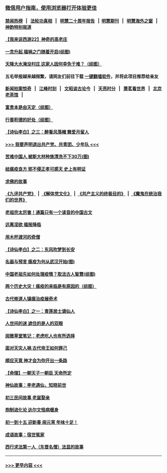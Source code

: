 ### [微信用户指南，使用浏览器打开体验更佳](https://github.com/gfw-breaker/banned-news1/blob/master/indexes/wechat-guide.md?t=0)
#### [禁闻热榜](热点新闻.md?t=0)  &nbsp;&nbsp;|&nbsp;&nbsp; [法轮功真相](https://github.com/gfw-breaker/truth/blob/master/README.md?t=0) &nbsp;&nbsp;|&nbsp;&nbsp; [明慧二十周年报告](https://github.com/gfw-breaker/mh-reports/blob/master/README.md?t=0) &nbsp;&nbsp;|&nbsp;&nbsp;[明慧期刊](https://github.com/gfw-breaker/mh-qikan) &nbsp;&nbsp;|&nbsp;&nbsp; [明慧海外之窗](https://github.com/gfw-breaker/mh-news/blob/master/README.md?t=0) &nbsp;&nbsp;|&nbsp;&nbsp; [神韵特别报道](https://github.com/gfw-breaker/mh-news/blob/master/shenyun.md?t=0)
#### [【我来说西游22】神奇的高老庄](../pages/prog647/a102769588.md?t=02051422) 
#### [一念升起 福祸之门随着开启(组图)](../pages/prog647/a102768825.md?t=02051422) 
#### [天降大水淹没村庄 这家人因何幸免于难？（组图）](../pages/prog647/a102768813.md?t=02051422) 
#### 五毛举报越来越频繁，请网友们前往下载 [一键翻墙软件](https://github.com/gfw-breaker/ssr-accounts)，并将此项目推荐给亲友
#### [新闻拍案惊奇](https://github.com/gfw-breaker/banned-news1/blob/master/pages/link4.md) &nbsp;&nbsp;|&nbsp;&nbsp; [江峰时刻](https://github.com/gfw-breaker/banned-news1/blob/master/pages/link4.md) &nbsp;&nbsp;|&nbsp;&nbsp; [文昭谈古论今](https://github.com/gfw-breaker/banned-news1/blob/master/pages/link4.md) &nbsp;&nbsp;|&nbsp;&nbsp; [天亮时分](https://github.com/gfw-breaker/banned-news1/blob/master/pages/link4.md) &nbsp;&nbsp;|&nbsp;&nbsp; [萧茗看世界](https://github.com/gfw-breaker/banned-news1/blob/master/pages/link4.md) &nbsp;&nbsp;|&nbsp;&nbsp; [北京老茶馆](https://github.com/gfw-breaker/banned-news1/blob/master/pages/link4.md) &nbsp;&nbsp;|&nbsp;&nbsp; 
#### [富贵本是由天定（组图）](../pages/prog647/a102767839.md?t=02051422) 
#### [行善积德的好处（组图）](../pages/prog647/a102767818.md?t=02051422) 
#### [【诗仙李白】之三：醉看风落帽 舞爱月留人](../pages/prog647/a102767267.md?t=02051422) 
#### [>>> 我要声明退出共产党、共青团、少年队 <<<](https://github.com/begood0513/goodnews/blob/master/quit/letter.md) 
#### [苦难中国人 被斯大林种族清洗不下30万(图)](../pages/prog647/a102767355.md?t=02051422) 
#### [祛瘟疫良方 邪不侵正孝可感天 史上有明证](../pages/prog647/a102766434.md?t=02051422) 
#### [求佛的故事](../pages/prog647/a102766422.md?t=02051422) 
#### [《九评共产党》](https://github.com/begood0513/9ping.md/blob/master/README.md) &nbsp;|&nbsp; [《解体党文化》](../../../../jtdwh.md/blob/master/README.md)  &nbsp;|&nbsp; [《共产主义的终极目的》](../../../../gczydzjmd.md/blob/master/README.md) &nbsp;|&nbsp; [《魔鬼在统治我们的世界》](../../../../mgztzwmdsj.md/blob/master/README.md) 
#### [老祖宗太厉害！通篇只有一个读音的中国古文](../pages/prog647/a102766206.md?t=02051422) 
#### [远离淫欲 福报降临](../pages/prog647/a102765378.md?t=02051422) 
#### [用木杯渡河的奇僧](../pages/prog647/a102765363.md?t=02051422) 
#### [【诗仙李白】之二：东风吹梦到长安](../pages/prog647/a102765209.md?t=02051422) 
#### [名画与预言 瘟疫为何从武汉开始(图)](../pages/prog647/a102764474.md?t=02051422) 
#### [中国老祖先如何处理疫情？取法古人智慧(组图)](../pages/prog647/a102764472.md?t=02051422) 
#### [两个历史大灾！瘟疫的来临是有原因的（组图）](../pages/prog647/a102764462.md?t=02051422) 
#### [古代修道人镇瘟治疫展奇术](../pages/prog647/a102764286.md?t=02051422) 
#### [【诗仙李白】之一：青莲居士谪仙人](../pages/prog647/a102764251.md?t=02051422) 
#### [人世间的迷 遮住的是人的双眼](../pages/prog647/a102763589.md?t=02051422) 
#### [阅微草堂笔记：老虎吃人也有所选择](../pages/prog647/a102763565.md?t=02051422) 
#### [面对天灾人祸 古代帝王如何罪己](../pages/prog647/a102762583.md?t=02051422) 
#### [顺应天意 神才会为你开出一条路](../pages/prog647/a102762633.md?t=02051422) 
#### [【命理】一朝天子一朝臣 天命所定](../pages/prog647/a102762621.md?t=02051422) 
#### [神仙故事：李老遇仙，知晓前世](../pages/prog647/a102761966.md?t=02051422) 
#### [初三民间故事 老鼠娶亲](../pages/prog647/a102761805.md?t=02051422) 
#### [炮制进化论 达尔文怪病缠身](../pages/prog647/a102761776.md?t=02051422) 
#### [初一到十五 迎新春 闹元宵 年味十足！](../pages/prog647/a102759846.md?t=02051422) 
#### [成语故事：宿世冤家](../pages/prog647/a102760020.md?t=02051422) 
#### [西行求法第一人（东晋名僧）法显的故事](../pages/prog647/a102760014.md?t=02051422) 

----
#### [ >>> 更早内容 <<< ](../indexes/prog647-earlier.md)
